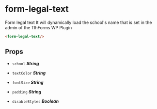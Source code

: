 
# form-legal-text
Form legal text
It will dynamically load the school's name that is set in the admin of the TlhForms WP Plugin

```html
<form-legal-text/>
```

## Props


- `school` ***String***

  

- `textColor` ***String***

  

- `fontSize` ***String***

  

- `padding` ***String***

  

- `disableStyles` ***Boolean***

  







